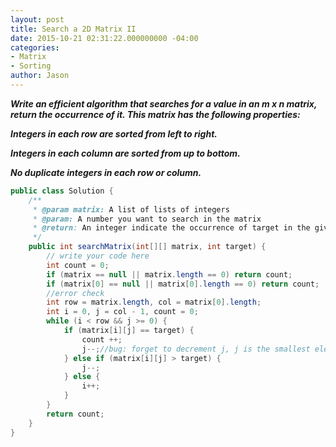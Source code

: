 ```yaml
---
layout: post
title: Search a 2D Matrix II
date: 2015-10-21 02:31:22.000000000 -04:00
categories:
- Matrix
- Sorting
author: Jason
---
```

<p><strong><em>Write an efficient algorithm that searches for a value in an m x n matrix, return the occurrence of it. This matrix has the following properties:</p>

Integers in each row are sorted from left to right.</p>
Integers in each column are sorted from up to bottom.</p>
No duplicate integers in each row or column.</em></strong></p>
``` java
public class Solution {
    /**
     * @param matrix: A list of lists of integers
     * @param: A number you want to search in the matrix
     * @return: An integer indicate the occurrence of target in the given matrix
     */
    public int searchMatrix(int[][] matrix, int target) {
        // write your code here
        int count = 0;
        if (matrix == null || matrix.length == 0) return count;
        if (matrix[0] == null || matrix[0].length == 0) return count;
        //error check
        int row = matrix.length, col = matrix[0].length;
        int i = 0, j = col - 1, count = 0;
        while (i < row && j >= 0) {
            if (matrix[i][j] == target) {
                count ++;
                j--;//bug: forget to decrement j, j is the smallest element in this column, the rest elements woule be larger
            } else if (matrix[i][j] > target) {
                j--;
            } else {
                i++;
            }
        }
        return count;
    }
}
```
